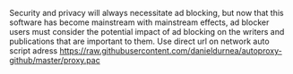 Security and privacy will always necessitate ad blocking, but now that this software has become mainstream with mainstream effects, ad blocker users must consider the potential impact of ad blocking on the writers and publications that are important to them. 
Use direct url on network auto script adress https://raw.githubusercontent.com/danieldurnea/autoproxy-github/master/proxy.pac
